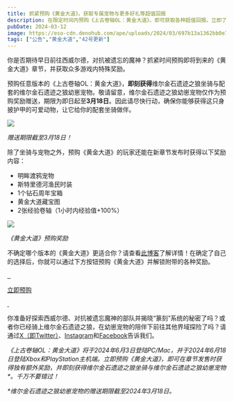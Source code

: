 ```yaml
---
title: 抓紧预购《黄金大道》，获取专属宠物与更多好礼等超值回报
description: 在限定时间内预购《上古卷轴OL：黄金大道》，即可获取各种超值回报。立即了解如何获取专属宠物与其他奖励，把握绝佳机会！
pubDate: 2024-03-12
image: https://eso-cdn.denohub.com/ape/uploads/2024/03/697b13a1362bb0e705d291107cbf7562.jpg
tags: ["公告","黄金大道","42号更新"]
---
```


你是否期待早日前往西威尔德，对抗被遗忘的魔神？抓紧时间预购即将到来的《黄金大道》章节，并获取众多游戏内特殊奖励。

预购任意版本的《上古卷轴OL：黄金大道》，**即刻获得**维尔金石遗迹之狼坐骑与配套的维尔金石遗迹之狼幼崽宠物。敬请留意，维尔金石遗迹之狼幼崽宠物仅作为预购奖励赠送，期限为即日起至**3月18日**。因此请尽快行动，确保你能够获得这只身披护甲的可爱动物，让它给你的配套坐骑做伴。

![](https://eso-cdn.denohub.com/ape/uploads/2024/03/2baedb6bdf3f5f68106dc9a5f17a4789.jpg)

<p class="text-gray-500 text-sm text-center"><i>赠送期限截至3月18日！</i></p>

除了坐骑与宠物之外，预购《黄金大道》的玩家还能在新章节发布时获得以下奖励内容：

- 明眸渡鸦宠物
- 斯特里德河渔民时装
- 1个钻石周年宝箱
- 黄金大道藏宝图
- 2张经验卷轴（1小时内经验值+100%）

![](https://eso-cdn.denohub.com/ape/uploads/2024/01/cd44968725dfa410b5da4bf6f7ed4e5d.jpg)

<p class="text-gray-500 text-sm text-center"><i>《黄金大道》预购奖励</i></p>

不确定哪个版本的《黄金大道》更适合你？请查看[此博客](/news/post/65365)了解详情！在确定了自己的选择后，你就可以通过下方按钮预购《黄金大道》并解锁附带的各种奖励。

[![]() ![]() ![]()](/cn/joinus)

[立即预购](/cn/joinus)

[![]() ![]()](/cn/joinus)

你准备好探索西威尔德、对抗被遗忘魔神的部队并揭晓“篆刻”系统的秘密了吗？或者你已经骑上维尔金石遗迹之狼，在幼崽宠物的陪伴下前往其他界域探险了吗？请通过[X（即Twitter）](https://twitter.com/TESOnline)、[Instagram](https://www.instagram.com/elderscrollsonline/)和[Facebook](https://www.facebook.com/elderscrollsonline)告诉我们。 

_《上古卷轴OL：黄金大道》将于2024年6月3日登陆PC/Mac，并于2024年6月18日登陆Xbox和PlayStation主机端。立即预购《黄金大道》，即可在章节发售时获得独有额外奖励，并即刻获得维尔金石遗迹之狼坐骑与维尔金石遗迹之狼幼崽宠物\*。千万不要错过！_

_\*维尔金石遗迹之狼幼崽宠物的赠送期限截至2024年3月18日。_
